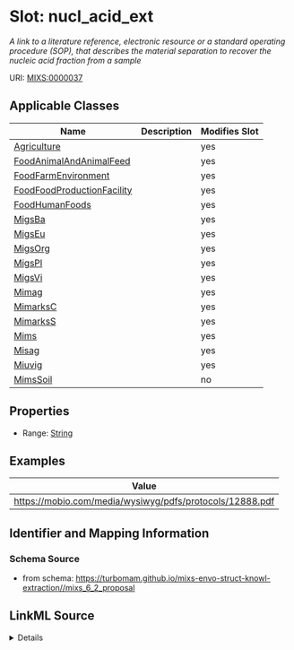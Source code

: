 # Slot: nucl_acid_ext


_A link to a literature reference, electronic resource or a standard operating procedure (SOP), that describes the material separation to recover the nucleic acid fraction from a sample_



URI: [MIXS:0000037](https://w3id.org/mixs/0000037)



<!-- no inheritance hierarchy -->




## Applicable Classes

| Name | Description | Modifies Slot |
| --- | --- | --- |
[Agriculture](Agriculture.md) |  |  yes  |
[FoodAnimalAndAnimalFeed](FoodAnimalAndAnimalFeed.md) |  |  yes  |
[FoodFarmEnvironment](FoodFarmEnvironment.md) |  |  yes  |
[FoodFoodProductionFacility](FoodFoodProductionFacility.md) |  |  yes  |
[FoodHumanFoods](FoodHumanFoods.md) |  |  yes  |
[MigsBa](MigsBa.md) |  |  yes  |
[MigsEu](MigsEu.md) |  |  yes  |
[MigsOrg](MigsOrg.md) |  |  yes  |
[MigsPl](MigsPl.md) |  |  yes  |
[MigsVi](MigsVi.md) |  |  yes  |
[Mimag](Mimag.md) |  |  yes  |
[MimarksC](MimarksC.md) |  |  yes  |
[MimarksS](MimarksS.md) |  |  yes  |
[Mims](Mims.md) |  |  yes  |
[Misag](Misag.md) |  |  yes  |
[Miuvig](Miuvig.md) |  |  yes  |
[MimsSoil](MimsSoil.md) |  |  no  |







## Properties

* Range: [String](String.md)






## Examples

| Value |
| --- |
| https://mobio.com/media/wysiwyg/pdfs/protocols/12888.pdf |

## Identifier and Mapping Information







### Schema Source


* from schema: https://turbomam.github.io/mixs-envo-struct-knowl-extraction//mixs_6_2_proposal




## LinkML Source

<details>
```yaml
name: nucl_acid_ext
description: A link to a literature reference, electronic resource or a standard operating
  procedure (SOP), that describes the material separation to recover the nucleic acid
  fraction from a sample
title: nucleic acid extraction
examples:
- value: https://mobio.com/media/wysiwyg/pdfs/protocols/12888.pdf
in_subset:
- sequencing
from_schema: https://turbomam.github.io/mixs-envo-struct-knowl-extraction//mixs_6_2_proposal
rank: 1000
slot_uri: MIXS:0000037
multivalued: false
alias: nucl_acid_ext
domain_of:
- Agriculture
- FoodAnimalAndAnimalFeed
- FoodFarmEnvironment
- FoodFoodProductionFacility
- FoodHumanFoods
- MigsBa
- MigsEu
- MigsOrg
- MigsPl
- MigsVi
- Mimag
- MimarksC
- MimarksS
- Mims
- Misag
- Miuvig
range: string
structured_pattern:
  syntax: '{PMID}|{DOI}|{URL}'
  interpolated: true
  partial_match: true

```
</details>